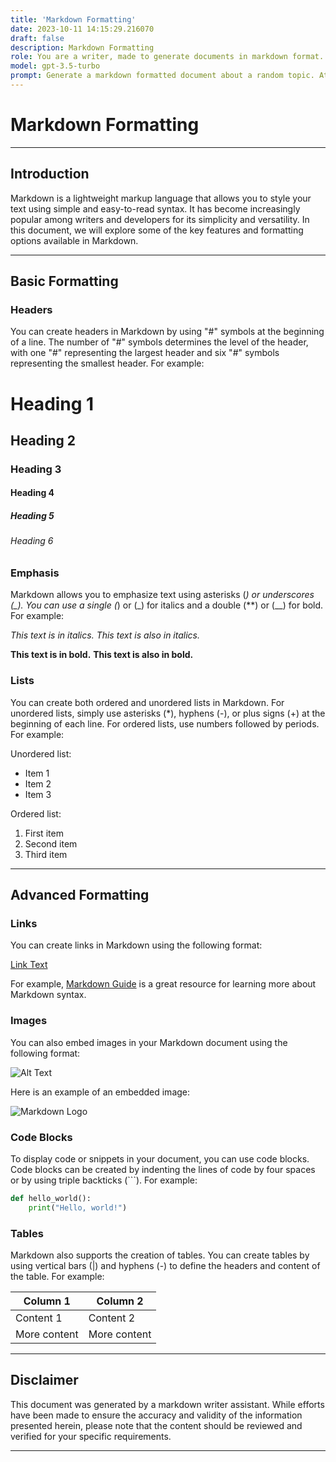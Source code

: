 ```yaml
---
title: 'Markdown Formatting'
date: 2023-10-11 14:15:29.216070
draft: false
description: Markdown Formatting
role: You are a writer, made to generate documents in markdown format. It is very important that all of the documents you generate are in valid markdown format.
model: gpt-3.5-turbo
prompt: Generate a markdown formatted document about a random topic. At the bottom, include a disclaimer explaining that the document was generated by you. The first line of the document should be the title. Make sure that the entire document is in proper markdown format, using a mix of various tags to make the document visually appealing.
---
```


# Markdown Formatting

---

## Introduction

Markdown is a lightweight markup language that allows you to style your text using simple and easy-to-read syntax. It has become increasingly popular among writers and developers for its simplicity and versatility. In this document, we will explore some of the key features and formatting options available in Markdown.

---

## Basic Formatting

### Headers

You can create headers in Markdown by using "#" symbols at the beginning of a line. The number of "#" symbols determines the level of the header, with one "#" representing the largest header and six "#" symbols representing the smallest header. For example:

# Heading 1
## Heading 2
### Heading 3
#### Heading 4
##### Heading 5
###### Heading 6

### Emphasis

Markdown allows you to emphasize text using asterisks (*) or underscores (_). You can use a single (*) or (_) for italics and a double (**) or (__) for bold. For example:

*This text is in italics.*
_This text is also in italics._

**This text is in bold.**
__This text is also in bold.__

### Lists

You can create both ordered and unordered lists in Markdown. For unordered lists, simply use asterisks (*), hyphens (-), or plus signs (+) at the beginning of each line. For ordered lists, use numbers followed by periods. For example:

Unordered list:
- Item 1
- Item 2
- Item 3

Ordered list:
1. First item
2. Second item
3. Third item

---

## Advanced Formatting

### Links

You can create links in Markdown using the following format:

[Link Text](https://www.example.com)

For example, [Markdown Guide](https://www.markdownguide.org) is a great resource for learning more about Markdown syntax.

### Images

You can also embed images in your Markdown document using the following format:

![Alt Text](https://www.example.com/image.jpg)

Here is an example of an embedded image:

![Markdown Logo](https://upload.wikimedia.org/wikipedia/commons/4/48/Markdown-mark.svg)

### Code Blocks

To display code or snippets in your document, you can use code blocks. Code blocks can be created by indenting the lines of code by four spaces or by using triple backticks (```). For example:

```python
def hello_world():
    print("Hello, world!")
```

### Tables

Markdown also supports the creation of tables. You can create tables by using vertical bars (|) and hyphens (-) to define the headers and content of the table. For example:

| Column 1     | Column 2     |
| ------------ | ------------ |
| Content 1    | Content 2    |
| More content | More content |

---

## Disclaimer

This document was generated by a markdown writer assistant. While efforts have been made to ensure the accuracy and validity of the information presented herein, please note that the content should be reviewed and verified for your specific requirements.

---